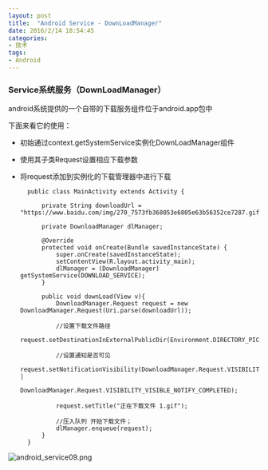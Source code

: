 ```yaml
---
layout: post
title:  "Android Service - DownLoadManager"
date: 2016/2/14 18:54:45 
categories:
- 技术
tags:
- Android
---
```


### Service系统服务（DownLoadManager）
android系统提供的一个自带的下载服务组件位于android.app包中

下面来看它的使用：

- 初始通过context.getSystemService实例化DownLoadManager组件
- 使用其子类Request设置相应下载参数
- 将request添加到实例化的下载管理器中进行下载


		public class MainActivity extends Activity {
		
			private String downloadUrl = "https://www.baidu.com/img/270_7573fb368053e6805e63b56352ce7287.gif";
			
			private DownloadManager dlManager;
			
		    @Override
		    protected void onCreate(Bundle savedInstanceState) {
		        super.onCreate(savedInstanceState);
		        setContentView(R.layout.activity_main);
		        dlManager = (DownloadManager) getSystemService(DOWNLOAD_SERVICE);
		    }
		
		    public void downLoad(View v){ 
		    	DownloadManager.Request request = new DownloadManager.Request(Uri.parse(downloadUrl));
		    	
		    	//设置下载文件路径
		    	request.setDestinationInExternalPublicDir(Environment.DIRECTORY_PICTURES,"1.gif");
		    	
		    	//设置通知是否可见
		    	request.setNotificationVisibility(DownloadManager.Request.VISIBILITY_VISIBLE | 
		    				DownloadManager.Request.VISIBILITY_VISIBLE_NOTIFY_COMPLETED);
		    
		    	request.setTitle("正在下载文件 1.gif");
		    	
		    	//压入队列 开始下载文件；
		    	dlManager.enqueue(request);	
		    }
		}

![android_service09.png]({{site.baseurl}}/public/img/android_service09.png)





